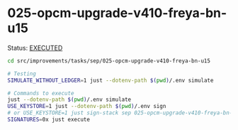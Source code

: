 # 025-opcm-upgrade-v410-freya-bn-u15

Status: [EXECUTED](https://sepolia.etherscan.io/tx/0x96818c873717c91bad8cabb658050a639d02dd4c22e46365b98b105e448587e4)

```bash
cd src/improvements/tasks/sep/025-opcm-upgrade-v410-freya-bn-u15

# Testing
SIMULATE_WITHOUT_LEDGER=1 just --dotenv-path $(pwd)/.env simulate

# Commands to execute
just --dotenv-path $(pwd)/.env simulate
USE_KEYSTORE=1 just --dotenv-path $(pwd)/.env sign
# or USE_KEYSTORE=1 just sign-stack sep 025-opcm-upgrade-v410-freya-bn-u15
SIGNATURES=0x just execute
```